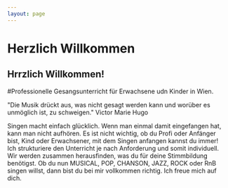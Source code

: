 ```yaml
---
layout: page
---
```

<h1>Herzlich Willkommen</h1>

## Hrrzlich Willkommen!

#Professionelle Gesangsunterricht für Erwachsene udn Kinder in Wien.

"Die Musik drückt aus, was nicht gesagt werden kann und worüber es unmöglich ist, zu schweigen."
									Victor Marie Hugo
	
Singen macht einfach glücklich. Wenn man einmal damit eingefangen hat, kann man nicht aufhören.
Es ist nicht wichtig, ob du Profi oder Anfänger bist, Kind oder Erwachsener, mit dem Singen anfangen kannst du immer! 
Ich strukturiere den Unterricht je nach Anforderung und somit individuell. Wir werden zusammen herausfinden, was du für deine Stimmbildung benötigst.
Ob du nun MUSICAL, POP, CHANSON, JAZZ, ROCK oder RnB singen willst, dann bist du bei mir vollkommen richtig.
Ich freue mich auf dich.


	
<!--

{% include image.html
  img="img/DSC0438.jpg"
  title="IM UMBAU"
  caption=""
  url="http://gesangscoaching.at/img/DSC0438.jpg"
  width="200px"
  align="center"
  float="false"
  border="1px"
%}




<!--
<h1>Blog</h1>

{% for post in paginator.posts %}
<div class="post-preview">
    <a href="{{ post.url | prepend: site.baseurl }}">
        <h2 class="post-title">            {{ post.title }}
        </h2>
        {% if post.subtitle %}
        <h3 class="post-subtitle">
            {{ post.subtitle }}
        </h3>
        {% endif %}
    </a>
    <p class="post-meta" style="margin-bottom:5px">Posted by {{ post.author }} on {{ post.date | date: "%B %-d, %Y" }}</p>
	<div class="notepad-index-post-tags" style="">
		{% for tag in post.tags %}<a href="{{ site.baseurl }}/search/index.html#{{ tag | cgi_encode }}" title="Other posts from the {{ tag | capitalize }} tag">{{ tag | capitalize }}</a>{% unless forloop.last %}&nbsp;{% endunless %}{% endfor %}
	</div>
</div>
<hr>
{% endfor %}

{% if paginator.total_pages > 1 %}
<ul class="pager">
    {% if paginator.previous_page %}
    <li class="previous">
        <a href="{{ paginator.previous_page_path | prepend: site.baseurl | replace: '//', '/' }}">&larr; Newer Posts</a>
    </li>
    {% endif %}
    {% if paginator.next_page %}
    <li class="next">
        <a href="{{ paginator.next_page_path | prepend: site.baseurl | replace: '//', '/' }}">Older Posts &rarr;</a>
    </li>
    {% endif %}
</ul>
{% endif %}
-->
